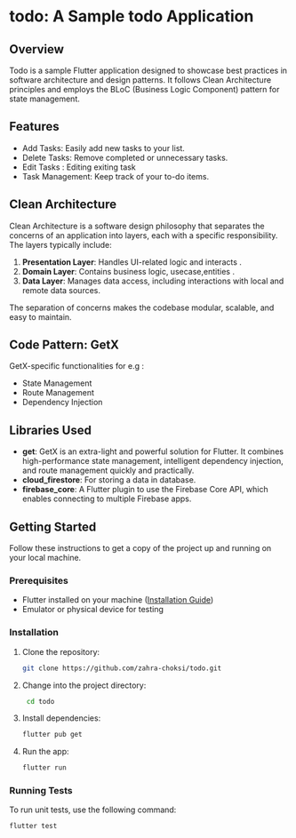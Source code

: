 
# todo: A Sample todo Application

## Overview

Todo is a sample Flutter application designed to showcase best practices in software architecture and design patterns. It follows Clean Architecture principles and employs the BLoC (Business Logic Component) pattern for state management.

## Features

- Add Tasks: Easily add new tasks to your list. 
- Delete Tasks: Remove completed or unnecessary tasks.
- Edit Tasks : Editing exiting task
- Task Management: Keep track of your to-do items.


## Clean Architecture

Clean Architecture is a software design philosophy that separates the concerns of an application into layers, each with a specific responsibility. The layers typically include:

1. **Presentation Layer**: Handles UI-related logic and interacts .
2. **Domain Layer**: Contains business logic, usecase,entities .
3. **Data Layer**: Manages data access, including interactions with local and remote data sources.

The separation of concerns makes the codebase modular, scalable, and easy to maintain.

## Code Pattern: GetX

GetX-specific functionalities for e.g :

- State Management
- Route Management
- Dependency Injection

## Libraries Used

- **get**: GetX is an extra-light and powerful solution for Flutter. It combines high-performance state management, intelligent dependency injection, and route management quickly and practically.
- **cloud_firestore**: For storing a data in database.
- **firebase_core**: A Flutter plugin to use the Firebase Core API, which enables connecting to multiple Firebase apps.


## Getting Started

Follow these instructions to get a copy of the project up and running on your local machine.

### Prerequisites

- Flutter installed on your machine ([Installation Guide](https://flutter.dev/docs/get-started/install))
- Emulator or physical device for testing

### Installation

1. Clone the repository:

   ```bash
   git clone https://github.com/zahra-choksi/todo.git
2. Change into the project directory:

   ```bash
    cd todo
3. Install dependencies:

    ```bash
    flutter pub get
4. Run the app:

    ```bash
   flutter run
### Running Tests
To run unit tests, use the following command:

   ```bash
   flutter test
